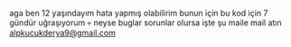 aga ben 12 yaşındayım hata yapmış olabilirim bunun için bu kod için 7 gündür uğraşıyorum 💀 neyse buglar sorunlar olursa işte şu maile mail atın alpkucukderya9@gmail.com
